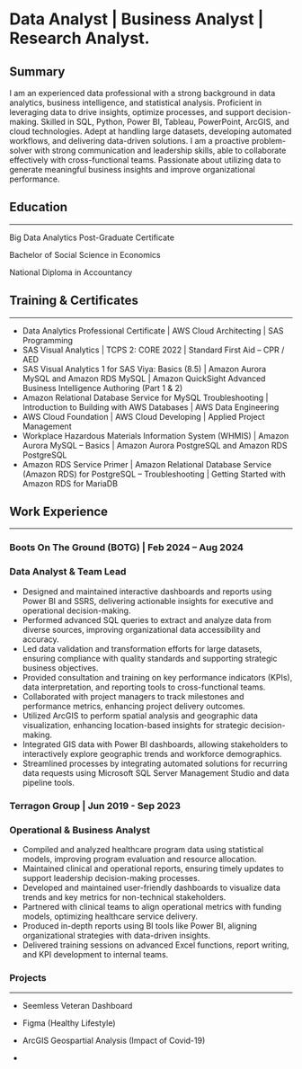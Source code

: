 
# Data Analyst | Business Analyst | Research Analyst.

## Summary

I am an experienced data professional with a strong background in data analytics, business intelligence, and statistical analysis. Proficient in leveraging data to drive insights, optimize processes, and support decision-making. Skilled in SQL, Python, Power BI, Tableau, PowerPoint, ArcGIS, and cloud technologies. Adept at handling large datasets, developing automated workflows, and delivering data-driven solutions. I am a proactive problem-solver with strong communication and leadership skills, able to collaborate effectively with cross-functional teams. Passionate about utilizing data to generate meaningful business insights and improve organizational performance.


## Education
---

Big Data Analytics Post-Graduate Certificate

Bachelor of Social Science in Economics

National Diploma in Accountancy


## Training & Certificates
---
-	Data Analytics Professional Certificate | AWS Cloud Architecting | SAS Programming
- SAS Visual Analytics |	TCPS 2: CORE 2022 |	Standard First Aid – CPR / AED
- SAS Visual Analytics 1 for SAS Viya: Basics (8.5) |	Amazon Aurora MySQL and Amazon RDS MySQL |	Amazon QuickSight Advanced Business Intelligence Authoring (Part 1 & 2)
- Amazon Relational Database Service for MySQL Troubleshooting |	Introduction to Building with AWS Databases	 |	AWS Data Engineering
- AWS Cloud Foundation |	AWS Cloud Developing |	Applied Project Management
- Workplace Hazardous Materials Information System (WHMIS) |	Amazon Aurora MySQL – Basics |	Amazon Aurora PostgreSQL and Amazon RDS PostgreSQL
- Amazon RDS Service Primer |	Amazon Relational Database Service (Amazon RDS) for PostgreSQL – Troubleshooting |	Getting Started with Amazon RDS for MariaDB


## Work Experience
---

### Boots On The Ground (BOTG) | Feb 2024 – Aug 2024 
### Data Analyst & Team Lead		
-	Designed and maintained interactive dashboards and reports using Power BI and SSRS, delivering actionable insights for executive and operational decision-making.
-	Performed advanced SQL queries to extract and analyze data from diverse sources, improving organizational data accessibility and accuracy.
-	Led data validation and transformation efforts for large datasets, ensuring compliance with quality standards and supporting strategic business objectives.
-	Provided consultation and training on key performance indicators (KPIs), data interpretation, and reporting tools to cross-functional teams.
-	Collaborated with project managers to track milestones and performance metrics, enhancing project delivery outcomes.
-	Utilized ArcGIS to perform spatial analysis and geographic data visualization, enhancing location-based insights for strategic decision-making.
-	Integrated GIS data with Power BI dashboards, allowing stakeholders to interactively explore geographic trends and workforce demographics.
-	Streamlined processes by integrating automated solutions for recurring data requests using Microsoft SQL Server Management Studio and data pipeline tools.


### Terragon Group  | Jun 2019 - Sep 2023
### Operational & Business Analyst										
-	Compiled and analyzed healthcare program data using statistical models, improving program evaluation and resource allocation.
-	Maintained clinical and operational reports, ensuring timely updates to support leadership decision-making processes.
-	Developed and maintained user-friendly dashboards to visualize data trends and key metrics for non-technical stakeholders.
-	Partnered with clinical teams to align operational metrics with funding models, optimizing healthcare service delivery.
-	Produced in-depth reports using BI tools like Power BI, aligning organizational strategies with data-driven insights.
-	Delivered training sessions on advanced Excel functions, report writing, and KPI development to internal teams.


### Projects
---
- Seemless Veteran Dashboard

- Figma (Healthy Lifestyle)

- ArcGIS Geospartial Analysis (Impact of Covid-19)

- 
